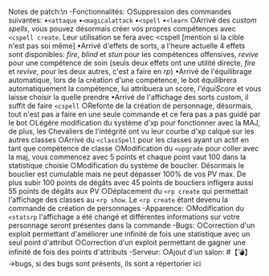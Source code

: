 Notes de patch:\n
-Fonctionnalités:
  ○Suppression des commandes suivantes:
    •`<attaque`
    •`<magicalattack`
    •`<spell`
    •`<learn`
  ○Arrivé des *custom spells*, vous pouvez désormais créer vos propres compétences avec `<cspell create`. Leur utilisation se fera avec <cspell <nomDuSort> [mention si la cible n'est pas soi même]
    •Arrivé d'effets de sorts, a l'heure actuelle 4 effets sont disponibles: *fire*, *blind* et *stun* pour les compétences offensives, *revive* pour une compétence de soin (seuls deux effets ont une utilité directe, *fire* et *revive*, pour les deux autres, c'est a faire en *rp*)
    •Arrivé de l'équilibrage automatique, lors de la création d'une compétence, le bot équilibrera automatiquement la compétence, lui attribuera un score, *l'équiScore* et vous laisse choisir la quelle prendre
    •Arrivé de l'affichage des sorts custom, il suffit de faire `<cspell`
  ○Refonte de la création de personnage, désormais, tout n'est pas a faire en une seule commande et ce fera pas a pas guidé par le bot
  ○Légère modification du système d'xp pour fonctionner avec la MAJ, de plus, les Chevaliers de l'intégrité ont vu leur courbe d'xp calqué sur les autres classes
  ○Arrivé du `<classSpell` pour les classes ayant un actif en tant que compétence de classe
  ○Modification du `<upgrade` pour coller avec la maj, vous commencez avec 5 points et chaque point vaut 100 dans la statistique choisie
  ○Modification du système de bouclier. Désormais le bouclier est cumulable mais ne peut dépasser 100% de vos PV max. De plus subir 100 points de dégâts avec 45 points de boucliers infligera aussi 55 points de dégâts aux PV
  ○Déplacement du `<rp create` qui permettait l'affichage des classes au `<rp show`. Le `<rp create` étant devenu la commande de création de personnages
-Apparence:
  ○Modification du `<statsrp` l'affichage a été changé et différentes informations sur votre personnage seront présentes dans la commande
-Bugs:
  ○Correction d'un exploit permettant d'améliorer une infinité de fois une statistique avec un seul point d'attribut
  ○Correction d'un exploit permettant de gagner une infinité de fois des points d'attributs
-Serveur:
  ○Ajout d'un salon: #【:bomb:】→bugs, si des bugs sont présents, ils sont a répertorier ici
